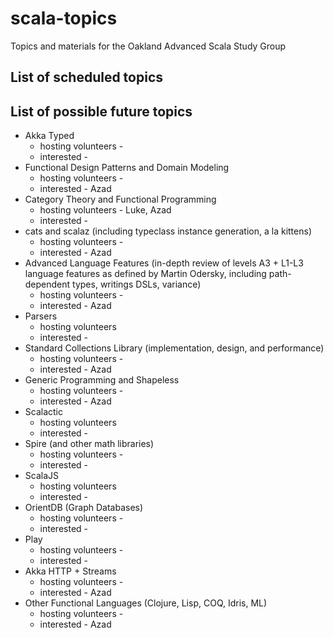 # scala-topics
Topics and materials for the Oakland Advanced Scala Study Group


## List of scheduled topics

## List of possible future topics

* Akka Typed
  * hosting volunteers -
  * interested - 
* Functional Design Patterns and Domain Modeling
  * hosting volunteers -
  * interested - Azad
* Category Theory and Functional Programming
  * hosting volunteers - Luke, Azad
  * interested - 
* cats and scalaz (including typeclass instance generation, a la kittens)
  * hosting volunteers -
  * interested - Azad
* Advanced Language Features (in-depth review of levels A3 + L1-L3 language features as defined by Martin Odersky, including path-dependent types, writings DSLs, variance)
  * hosting volunteers -
  * interested - Azad
* Parsers
  * hosting volunteers
  * interested - 
* Standard Collections Library (implementation, design, and performance)
  * hosting volunteers - 
  * interested - Azad
* Generic Programming and Shapeless
  * hosting volunteers -
  * interested - Azad
* Scalactic
  * hosting volunteers
  * interested - 
* Spire (and other math libraries)
  * hosting volunteers -
  * interested - 
* ScalaJS
  * hosting volunteers
  * interested - 
* OrientDB (Graph Databases)
  * hosting volunteers -
  * interested - 
* Play
  * hosting volunteers -
  * interested - 
* Akka HTTP + Streams
  * hosting volunteers -
  * interested - Azad
* Other Functional Languages (Clojure, Lisp, COQ, Idris, ML)
  * hosting volunteers -
  * interested - Azad
